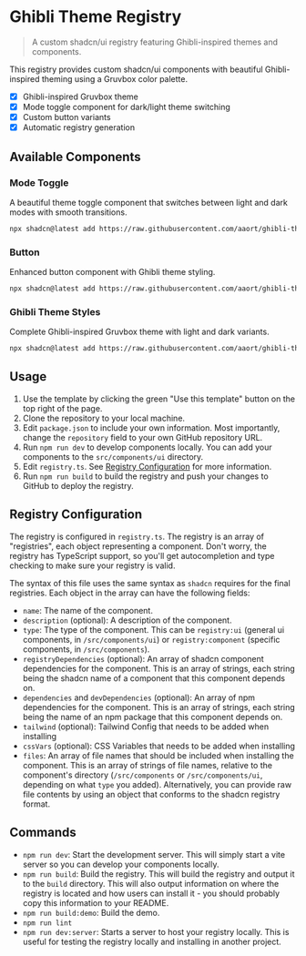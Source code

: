 # Ghibli Theme Registry

> A custom shadcn/ui registry featuring Ghibli-inspired themes and components.

This registry provides custom shadcn/ui components with beautiful Ghibli-inspired theming using a Gruvbox color palette.

- [x] Ghibli-inspired Gruvbox theme
- [x] Mode toggle component for dark/light theme switching
- [x] Custom button variants
- [x] Automatic registry generation

## Available Components

### Mode Toggle

A beautiful theme toggle component that switches between light and dark modes with smooth transitions.

```bash
npx shadcn@latest add https://raw.githubusercontent.com/aaort/ghibli-theme-registry/main/registry/mode-toggle.json
```

### Button

Enhanced button component with Ghibli theme styling.

```bash
npx shadcn@latest add https://raw.githubusercontent.com/aaort/ghibli-theme-registry/main/registry/button.json
```

### Ghibli Theme Styles

Complete Ghibli-inspired Gruvbox theme with light and dark variants.

```bash
npx shadcn@latest add https://raw.githubusercontent.com/aaort/ghibli-theme-registry/main/registry/ghibli-theme-styles.json
```

## Usage

1. Use the template by clicking the green "Use this template" button on the top right of the page.
2. Clone the repository to your local machine.
3. Edit `package.json` to include your own information. Most importantly, change the `repository` field to your own GitHub repository URL.
4. Run `npm run dev` to develop components locally. You can add your components to the `src/components/ui` directory.
5. Edit `registry.ts`. See [Registry Configuration](#registry-configuration) for more information.
6. Run `npm run build` to build the registry and push your changes to GitHub to deploy the registry.

## Registry Configuration

The registry is configured in `registry.ts`. The registry is an array of "registries", each object representing a component. Don't worry, the registry has TypeScript support, so you'll get autocompletion and type checking to make sure your registry is valid.

The syntax of this file uses the same syntax as `shadcn` requires for the final registries. Each object in the array can have the following fields:

- `name`: The name of the component.
- `description` (optional): A description of the component.
- `type`: The type of the component. This can be `registry:ui` (general ui components, in `/src/components/ui`) or `registry:component` (specific components, in `/src/components`).
- `registryDependencies` (optional): An array of shadcn component dependencies for the component. This is an array of strings, each string being the shadcn name of a component that this component depends on.
- `dependencies` and `devDependencies` (optional): An array of npm dependencies for the component. This is an array of strings, each string being the name of an npm package that this component depends on.
- `tailwind` (optional): Tailwind Config that needs to be added when installing
- `cssVars` (optional): CSS Variables that needs to be added when installing
- `files`: An array of file names that should be included when installing the component. This is an array of strings of file names, relative to the component's directory (`/src/components` or `/src/components/ui`, depending on what `type` you added).
  Alternatively, you can provide raw file contents by using an object that conforms to the shadcn registry format.

## Commands

- `npm run dev`: Start the development server. This will simply start a vite server so you can develop your components locally.
- `npm run build`: Build the registry. This will build the registry and output it to the `build` directory. This will also output information on where the registry is located and how users can install it - you should probably copy this information to your README.
- `npm run build:demo`: Build the demo.
- `npm run lint`
- `npm run dev:server`: Starts a server to host your registry locally. This is useful for testing the registry locally and installing in another project.
